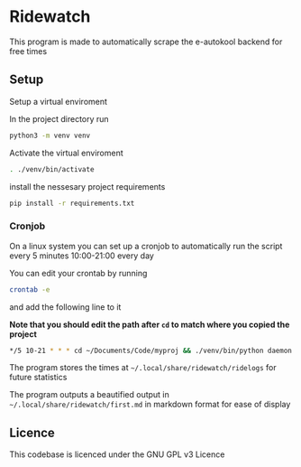 # Ridewatch

This program is made to automatically scrape the e-autokool backend for free times

## Setup

Setup a virtual enviroment

In the project directory run

```bash
python3 -m venv venv
```

Activate the virtual enviroment

```bash
. ./venv/bin/activate
```

install the nessesary project requirements

```bash
pip install -r requirements.txt
```


### Cronjob

On a linux system you can set up a cronjob to automatically run the script every 5 minutes 10:00-21:00 every day

You can edit your crontab by running

```bash
crontab -e
```

and add the following line to it

**Note that you should edit the path after `cd` to match where you copied the project** 

```bash
*/5 10-21 * * * cd ~/Documents/Code/myproj && ./venv/bin/python daemon.py
```

The program stores the times at `~/.local/share/ridewatch/ridelogs` for future statistics

The program outputs a beautified output in `~/.local/share/ridewatch/first.md` in markdown format for ease of display

## Licence

This codebase is licenced under the GNU GPL v3 Licence


